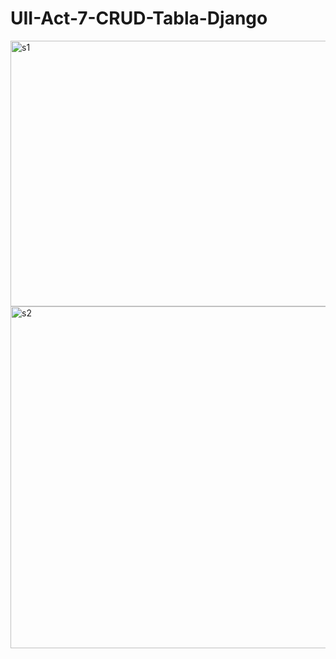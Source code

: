 # UII-Act-7-CRUD-Tabla-Django
<img width="1338" height="425" alt="s1" src="https://github.com/user-attachments/assets/cdf3fd61-9c33-48f6-9f5e-28fad94323ac" />
<img width="1335" height="547" alt="s2" src="https://github.com/user-attachments/assets/67e80a55-60dd-402b-bd3e-4426983297cf" />
